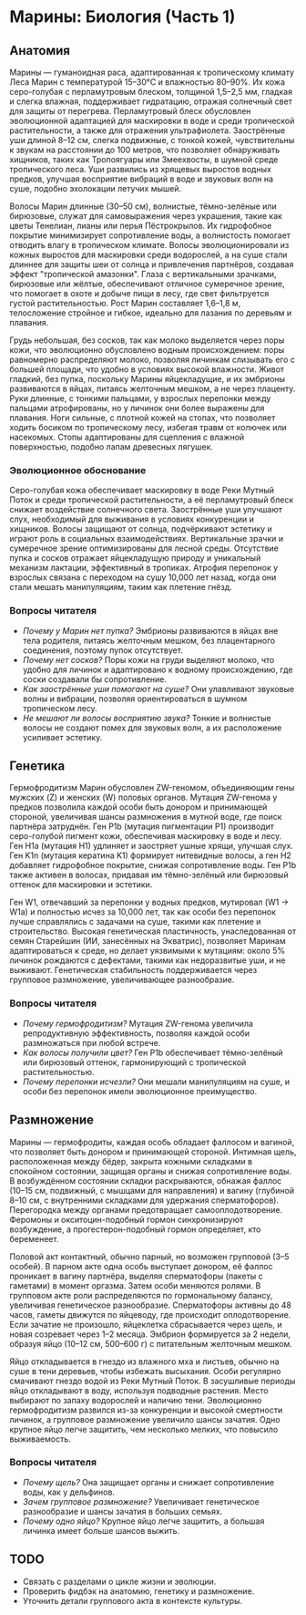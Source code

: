 # Марины: Биология (Часть 1)

## Анатомия
Марины — гуманоидная раса, адаптированная к тропическому климату Леса Марин с температурой 15–30°C и влажностью 80–90%. Их кожа серо-голубая с перламутровым блеском, толщиной 1,5–2,5 мм, гладкая и слегка влажная, поддерживает гидратацию, отражая солнечный свет для защиты от перегрева. Перламутровый блеск обусловлен эволюционной адаптацией для маскировки в воде и среди тропической растительности, а также для отражения ультрафиолета. Заострённые уши длиной 8–12 см, слегка подвижные, с тонкой кожей, чувствительны к звукам на расстоянии до 100 метров, что позволяет обнаруживать хищников, таких как Тропоягуары или Змеехвосты, в шумной среде тропического леса. Уши развились из хрящевых выростов водных предков, улучшая восприятие вибраций в воде и звуковых волн на суше, подобно эхолокации летучих мышей.

Волосы Марин длинные (30–50 см), волнистые, тёмно-зелёные или бирюзовые, служат для самовыражения через украшения, такие как цветы Тенелиан, лианы или перья Пёстрокрылов. Их гидрофобное покрытие минимизирует сопротивление воды, а волнистость помогает отводить влагу в тропическом климате. Волосы эволюционировали из кожных выростов для маскировки среди водорослей, а на суше стали длиннее для защиты шеи от солнца и привлечения партнёров, создавая эффект "тропической амазонки". Глаза с вертикальными зрачками, бирюзовые или жёлтые, обеспечивают отличное сумеречное зрение, что помогает в охоте и добыче пищи в лесу, где свет фильтруется густой растительностью. Рост Марин составляет 1,6–1,8 м, телосложение стройное и гибкое, идеально для лазания по деревьям и плавания.

Грудь небольшая, без сосков, так как молоко выделяется через поры кожи, что эволюционно обусловлено водным происхождением: поры равномерно распределяют молоко, позволяя личинкам слизывать его с большей площади, что удобно в условиях высокой влажности. Живот гладкий, без пупка, поскольку Марины яйцекладущие, и их эмбрионы развиваются в яйцах, питаясь желточным мешком, а не через плаценту. Руки длинные, с тонкими пальцами, у взрослых перепонки между пальцами атрофированы, но у личинок они более выражены для плавания. Ноги сильные, с плотной кожей на стопах, что позволяет ходить босиком по тропическому лесу, избегая травм от колючек или насекомых. Стопы адаптированы для сцепления с влажной поверхностью, подобно лапам древесных лягушек.

### Эволюционное обоснование
Серо-голубая кожа обеспечивает маскировку в воде Реки Мутный Поток и среди тропической растительности, а её перламутровый блеск снижает воздействие солнечного света. Заострённые уши улучшают слух, необходимый для выживания в условиях конкуренции и хищников. Волосы защищают от солнца, подчёркивают эстетику и играют роль в социальных взаимодействиях. Вертикальные зрачки и сумеречное зрение оптимизированы для лесной среды. Отсутствие пупка и сосков отражает яйцекладущую природу и уникальный механизм лактации, эффективный в тропиках. Атрофия перепонок у взрослых связана с переходом на сушу 10,000 лет назад, когда они стали мешать манипуляциям, таким как плетение гнёзд.

### Вопросы читателя
- *Почему у Марин нет пупка?* Эмбрионы развиваются в яйцах вне тела родителя, питаясь желточным мешком, без плацентарного соединения, поэтому пупок отсутствует.
- *Почему нет сосков?* Поры кожи на груди выделяют молоко, что удобно для личинок и адаптировано к водному происхождению, где соски создавали бы сопротивление.
- *Как заострённые уши помогают на суше?* Они улавливают звуковые волны и вибрации, позволяя ориентироваться в шумном тропическом лесу.
- *Не мешают ли волосы восприятию звука?* Тонкие и волнистые волосы не создают помех для звуковых волн, а их расположение усиливает эстетику.

## Генетика
Гермофродитизм Марин обусловлен ZW-геномом, объединяющим гены мужских (Z) и женских (W) половых органов. Мутация ZW-генома у предков позволила каждой особи быть донором и принимающей стороной, увеличивая шансы размножения в мутной воде, где поиск партнёра затруднён. Ген P1b (мутация пигментации P1) производит серо-голубой пигмент кожи, обеспечивая маскировку в воде и лесу. Ген H1a (мутация H1) удлиняет и заостряет ушные хрящи, улучшая слух. Ген K1n (мутация кератина K1) формирует нитевидные волосы, а ген H2 добавляет гидрофобное покрытие, снижая сопротивление воды. Ген P1b также активен в волосах, придавая им тёмно-зелёный или бирюзовый оттенок для маскировки и эстетики.

Ген W1, отвечавший за перепонки у водных предков, мутировал (W1 → W1a) и полностью исчез за 10,000 лет, так как особи без перепонок лучше справлялись с задачами на суше, такими как плетение и строительство. Высокая генетическая пластичность, унаследованная от семян Старейшин (ИИ, занесённых на Экватрис), позволяет Маринам адаптироваться к среде, но делает уязвимыми к мутациям: около 5% личинок рождаются с дефектами, такими как недоразвитые уши, и не выживают. Генетическая стабильность поддерживается через групповое размножение, увеличивающее разнообразие.

### Вопросы читателя
- *Почему гермофродитизм?* Мутация ZW-генома увеличила репродуктивную эффективность, позволяя каждой особи размножаться при любой встрече.
- *Как волосы получили цвет?* Ген P1b обеспечивает тёмно-зелёный или бирюзовый оттенок, гармонирующий с тропической растительностью.
- *Почему перепонки исчезли?* Они мешали манипуляциям на суше, и особи без перепонок имели эволюционное преимущество.

## Размножение
Марины — гермофродиты, каждая особь обладает фаллосом и вагиной, что позволяет быть донором и принимающей стороной. Интимная щель, расположенная между бёдер, закрыта кожными складками в спокойном состоянии, защищая органы и снижая сопротивление воды. В возбуждённом состоянии складки раскрываются, обнажая фаллос (10–15 см, подвижный, с мышцами для направления) и вагину (глубиной 8–10 см, с внутренними складками для удержания сперматофоров). Перегородка между органами предотвращает самооплодотворение. Феромоны и окситоцин-подобный гормон синхронизируют возбуждение, а прогестерон-подобный гормон определяет, кто беременеет.

Половой акт контактный, обычно парный, но возможен групповой (3–5 особей). В парном акте одна особь выступает донором, её фаллос проникает в вагину партнёра, выделяя сперматофоры (пакеты с гаметами) в момент оргазма. Затем особи меняются ролями. В групповом акте роли распределяются по гормональному балансу, увеличивая генетическое разнообразие. Сперматофоры активны до 48 часов, гаметы движутся по яйцеводу, где происходит оплодотворение. Если зачатие не произошло, яйцеклетка сбрасывается через щель, и новая созревает через 1–2 месяца. Эмбрион формируется за 2 недели, образуя яйцо (10–12 см, 500–600 г) с питательным желточным мешком.

Яйцо откладывается в гнездо из влажного мха и листьев, обычно на суше в тени деревьев, чтобы избежать высыхания. Особи регулярно смачивают гнездо водой из Реки Мутный Поток. В засушливые периоды яйцо откладывают в воду, используя подводные растения. Место выбирают по запаху водорослей и наличию тени. Эволюционно гермофродитизм развился из-за конкуренции и высокой смертности личинок, а групповое размножение увеличило шансы зачатия. Одно крупное яйцо легче защитить, чем несколько мелких, что повысило выживаемость.

### Вопросы читателя
- *Почему щель?* Она защищает органы и снижает сопротивление воды, как у дельфинов.
- *Зачем групповое размножение?* Увеличивает генетическое разнообразие и шансы зачатия в больших семьях.
- *Почему одно яйцо?* Крупное яйцо легче защитить, а большая личинка имеет больше шансов выжить.

## TODO
- Связать с разделами о цикле жизни и эволюции.
- Проверить фидбэк на анатомию, генетику и размножение.
- Уточнить детали группового акта в контексте культуры.